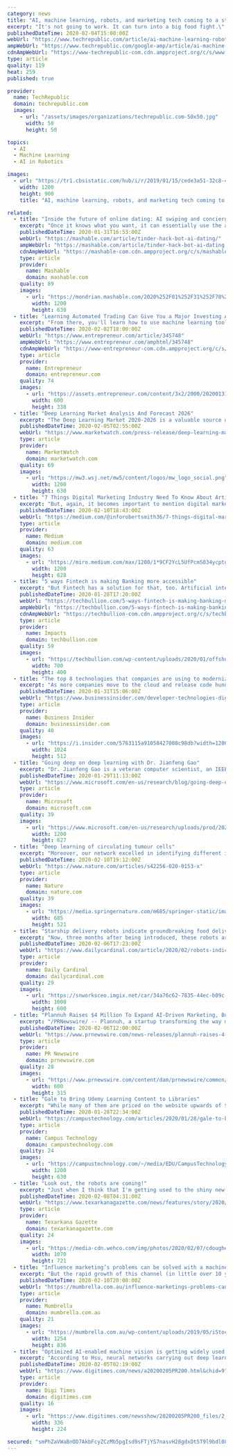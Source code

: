 ```yaml
---
category: news
title: "AI, machine learning, robots, and marketing tech coming to a store near you"
excerpt: "It's not going to work. It can turn into a big food fight.\" Retailers are increasingly realizing the value of artificial intelligence and machine learning as a way to churn through troves of data collected from customers through e-commerce sites. While these tools require the kind of digital base that both Mitchell-Keller and Colaneri mentioned ..."
publishedDateTime: 2020-02-04T15:00:00Z
webUrl: "https://www.techrepublic.com/article/ai-machine-learning-robots-and-marketing-tech-coming-to-a-store-near-you/"
ampWebUrl: "https://www.techrepublic.com/google-amp/article/ai-machine-learning-robots-and-marketing-tech-coming-to-a-store-near-you/"
cdnAmpWebUrl: "https://www-techrepublic-com.cdn.ampproject.org/c/s/www.techrepublic.com/google-amp/article/ai-machine-learning-robots-and-marketing-tech-coming-to-a-store-near-you/"
type: article
quality: 119
heat: 259
published: true

provider:
  name: TechRepublic
  domain: techrepublic.com
  images:
    - url: "/assets/images/organizations/techrepublic.com-50x50.jpg"
      width: 50
      height: 50

topics:
  - AI
  - Machine Learning
  - AI in Robotics

images:
  - url: "https://tr1.cbsistatic.com/hub/i/r/2019/01/15/cede3a51-32c8-47dc-8928-b8c18295dde9/resize/1200x/9f06c8112c21a809abb2fc0b6a7e4b11/retail-ai.jpg"
    width: 1200
    height: 900
    title: "AI, machine learning, robots, and marketing tech coming to a store near you"

related:
  - title: "Inside the future of online dating: AI swiping and concierge bots"
    excerpt: "Once it knows what you want, it can essentially use the apps for you. They’re posted on Github; here is the exact one that Winters used, but there are many more — such as the Bernie AI. These facts alone have led some people to wring their hands and mourn the ways of olde, like meeting through at church or through friends at work."
    publishedDateTime: 2020-01-31T16:53:00Z
    webUrl: "https://mashable.com/article/tinder-hack-bot-ai-dating/"
    ampWebUrl: "https://mashable.com/article/tinder-hack-bot-ai-dating.amp"
    cdnAmpWebUrl: "https://mashable-com.cdn.ampproject.org/c/s/mashable.com/article/tinder-hack-bot-ai-dating.amp"
    type: article
    provider:
      name: Mashable
      domain: mashable.com
    quality: 89
    images:
      - url: "https://mondrian.mashable.com/2020%252F01%252F31%252F78%252F2cf65c6ab12943cb81d1691f4bb64888.ea787.png%252F1200x630.png?signature=y2owegQIwA9L6yfJDveE8u36QJI="
        width: 1200
        height: 630
  - title: "Learning Automated Trading Can Give You a Major Investing Advantage"
    excerpt: "From there, you'll learn how to use machine learning tools like Python to automate your trading to limit your losses and maximize your gains. You'll even get access to an Interactive brokers platform to practice automating your trading and learn momentum trading skills for forex markets. By the end of the training, you'll be fully ready to ..."
    publishedDateTime: 2020-02-02T18:00:00Z
    webUrl: "https://www.entrepreneur.com/article/345748"
    ampWebUrl: "https://www.entrepreneur.com/amphtml/345748"
    cdnAmpWebUrl: "https://www-entrepreneur-com.cdn.ampproject.org/c/s/www.entrepreneur.com/amphtml/345748"
    type: article
    provider:
      name: Entrepreneur
      domain: entrepreneur.com
    quality: 74
    images:
      - url: "https://assets.entrepreneur.com/content/3x2/2000/20200131021051-photo-1569025690938-a00729c9e1f9.jpeg?width=600&crop=16:9"
        width: 600
        height: 338
  - title: "Deep Learning Market Analysis And Forecast 2026"
    excerpt: "The Deep Learning Market 2020-2026 is a valuable source of insightful data for business strategists. This Deep Learning Market study provides comprehensive data on aspects of competitive intelligence,"
    publishedDateTime: 2020-02-05T02:55:00Z
    webUrl: "https://www.marketwatch.com/press-release/deep-learning-market-analysis-and-forecast-2026-2020-02-04"
    type: article
    provider:
      name: MarketWatch
      domain: marketwatch.com
    quality: 69
    images:
      - url: "https://mw3.wsj.net/mw5/content/logos/mw_logo_social.png"
        width: 1200
        height: 630
  - title: "7 Things Digital Marketing Industry Need To Know About Artificial Intelligence"
    excerpt: "But, again, it becomes important to mention digital marketing without an effective resolution to the customer means nothing. And, here, AI or Artificial Intelligence comes into the picture. Today, most of the companies are merging the two technologies to create outstanding business operations, which can help in business growth."
    publishedDateTime: 2020-02-10T18:43:00Z
    webUrl: "https://medium.com/@inforobertsmith36/7-things-digital-marketing-industry-need-to-know-about-artificial-intelligence-17cab74ff304"
    type: article
    provider:
      name: Medium
      domain: medium.com
    quality: 63
    images:
      - url: "https://miro.medium.com/max/1200/1*9CF2YcL5UfPcmS034ycptg.jpeg"
        width: 1200
        height: 628
  - title: "5 ways Fintech is making Banking more accessible"
    excerpt: "But Fintech has a solution for that, too. Artificial intelligence (AI) facilitated the development of robo-advisors, who can communicate with consumers in real-time, offering financial advice and more. An example is a chatbot, which “talks to” the customer through online messaging. For now, most institutions that use robo-advisors have ..."
    publishedDateTime: 2020-01-28T17:20:00Z
    webUrl: "https://techbullion.com/5-ways-fintech-is-making-banking-more-accessible/"
    ampWebUrl: "https://techbullion.com/5-ways-fintech-is-making-banking-more-accessible/amp/"
    cdnAmpWebUrl: "https://techbullion-com.cdn.ampproject.org/c/s/techbullion.com/5-ways-fintech-is-making-banking-more-accessible/amp/"
    type: article
    provider:
      name: Impacts
      domain: techbullion.com
    quality: 59
    images:
      - url: "https://techbullion.com/wp-content/uploads/2020/01/offshore-software-development.png"
        width: 700
        height: 400
  - title: "The top 8 technologies that companies are using to modernize their IT in the age of cloud computing and AI, according to experts"
    excerpt: "As more companies move to the cloud and release code hundreds of times a day, these are eight developer technologies that they rely on today."
    publishedDateTime: 2020-01-31T15:06:00Z
    webUrl: "https://www.businessinsider.com/developer-technologies-digital-transformation-tech-companies-2020-1"
    type: article
    provider:
      name: Business Insider
      domain: businessinsider.com
    quality: 40
    images:
      - url: "https://i.insider.com/5763115a91058427008c98db?width=1200&format=jpeg"
        width: 1024
        height: 512
  - title: "Going deep on deep learning with Dr. Jianfeng Gao"
    excerpt: "Dr. Jianfeng Gao is a veteran computer scientist, an IEEE Fellow and the current head of the Deep Learning Group at Microsoft Research. He and his team are exploring novel approaches to advancing the state-of-the-art on deep learning in areas like NLP, computer vision, multi-modal intelligence and conversational AI. Today, Dr. Gao gives us an ..."
    publishedDateTime: 2020-01-29T11:13:00Z
    webUrl: "https://www.microsoft.com/en-us/research/blog/going-deep-on-deep-learning-with-dr-jianfeng-gao/"
    type: article
    provider:
      name: Microsoft
      domain: microsoft.com
    quality: 39
    images:
      - url: "https://www.microsoft.com/en-us/research/uploads/prod/2020/01/Research_Podcast_Jianfeng_Social_1200x627.png"
        width: 1200
        height: 627
  - title: "Deep learning of circulating tumour cells"
    excerpt: "Moreover, our network excelled in identifying different important subclasses of objects. Deep learning was faster and superior to classical image analysis approaches and enabled the identification of new biological phenomena. Fig. 1: Overview of the analysis workflow used. Fig. 2: Comparison of the t-SNE maps of the latent space for a standard ..."
    publishedDateTime: 2020-02-10T19:12:00Z
    webUrl: "https://www.nature.com/articles/s42256-020-0153-x"
    type: article
    provider:
      name: Nature
      domain: nature.com
    quality: 39
    images:
      - url: "https://media.springernature.com/m685/springer-static/image/art%3A10.1038%2Fs42256-020-0153-x/MediaObjects/42256_2020_153_Fig1_HTML.png"
        width: 685
        height: 521
  - title: "Starship delivery robots indicate groundbreaking food delivery tech advancing into Madison"
    excerpt: "Now, three months after being introduced, these robots are in southeast and their AI (artificial intelligence) has greatly improved. They now cross streets faster, though still with some difficulty (missing traffic lights), and can navigate through more environments. If a robot does get stuck, they can be remotely controlled by a human to help ..."
    publishedDateTime: 2020-02-06T17:23:00Z
    webUrl: "https://www.dailycardinal.com/article/2020/02/robots-indicate-greater-food-delivery-tech"
    type: article
    provider:
      name: Daily Cardinal
      domain: dailycardinal.com
    quality: 29
    images:
      - url: "https://snworksceo.imgix.net/car/34a76c62-7835-44ec-b09c-8156ef641ec0.sized-1000x1000.jpeg?w=1000"
        width: 1000
        height: 600
  - title: "Plannuh Raises $4 Million To Expand AI-Driven Marketing, Budgeting and Planning Platform"
    excerpt: "/PRNewswire/ -- Plannuh, a startup transforming the way marketers plan and budget, today announced a $4 million seed round co-led by Glasswing Ventures"
    publishedDateTime: 2020-02-06T12:00:00Z
    webUrl: "https://www.prnewswire.com/news-releases/plannuh-raises-4-million-to-expand-ai-driven-marketing-budgeting-and-planning-platform-300999949.html"
    type: article
    provider:
      name: PR Newswire
      domain: prnewswire.com
    quality: 28
    images:
      - url: "https://www.prnewswire.com/content/dam/prnewswire/common/prn_facebook_sharing_logo.jpg"
        width: 600
        height: 315
  - title: "Gale to Bring Udemy Learning Content to Libraries"
    excerpt: "While many of them are priced on the website upwards of $200, the company frequently runs specials making those same courses available for big discounts. For example, \"Advanced Machine Learning & Data Analysis Projects Bootcamp,\" with 20.5 hours of video and other materials, is available for $12.34 (as of the time of this writing)."
    publishedDateTime: 2020-01-28T22:34:00Z
    webUrl: "https://campustechnology.com/articles/2020/01/28/gale-to-bring-udemy-online-courses-to-libraries.aspx?admgarea=news"
    type: article
    provider:
      name: Campus Technology
      domain: campustechnology.com
    quality: 24
    images:
      - url: "https://campustechnology.com/~/media/EDU/CampusTechnology/CTlogo.jpg"
        width: 1200
        height: 630
  - title: "Look out, the robots are coming!"
    excerpt: "Just when I think that I'm getting used to the shiny new world of Roombas, Alexas and driverless cars, something else comes along and throws ... a team of international researchers remarked on the potential of artificial intelligence to disrupt a variety of jobs in fields as diverse as finance, information technology, law and medicine, and ..."
    publishedDateTime: 2020-02-08T04:31:00Z
    webUrl: "https://www.texarkanagazette.com/news/features/story/2020/feb/07/look-out-robots-are-coming/815638/"
    type: article
    provider:
      name: Texarkana Gazette
      domain: texarkanagazette.com
    quality: 24
    images:
      - url: "https://media-cdn.wehco.com/img/photos/2020/02/07/cdoughertycolumn24539147173_t1070_h10763943e31ed1ed1283106f30b9da2ac5376c82.jpg"
        width: 1070
        height: 721
  - title: "Influence marketing’s problems can be solved with a machine-learning solution"
    excerpt: "But the rapid growth of this channel (in little over 10 years) has brought with it significant debate on its effectiveness and ethics. And those criticisms warrant the introduction of machine learning. Criticisms levelled at the industry and individual influencers have included: a lack of transparency of the effectiveness of influencers ..."
    publishedDateTime: 2020-02-10T20:08:00Z
    webUrl: "https://mumbrella.com.au/influence-marketings-problems-can-be-solved-with-a-machine-learning-solution-616382"
    type: article
    provider:
      name: Mumbrella
      domain: mumbrella.com.au
    quality: 21
    images:
      - url: "https://mumbrella.com.au/wp-content/uploads/2019/05/iStock-917159056.jpg"
        width: 1254
        height: 836
  - title: "Optimized AI-enabled machine vision is getting widely used in manufacturing processes to boost production efficiency"
    excerpt: "According to Hsu, neural networks carrying out deep learning algorithms are very complex. On top of that, the different AI accelerators designed by leading chip makers, including Google's TPU and NVIDIA's GPU as well as Intel's and AMD's AI processors, may deliver different performances on the same neural network due to their individual ..."
    publishedDateTime: 2020-02-05T02:19:00Z
    webUrl: "https://www.digitimes.com/news/a20200205PR200.html&chid=9"
    type: article
    provider:
      name: Digi Times
      domain: digitimes.com
    quality: 16
    images:
      - url: "https://www.digitimes.com/newsshow/20200205PR200_files/2_r.jpg"
        width: 336
        height: 224

secured: "smPhZaVWaBnOD7AkbFcyZCzMb5pgIsd9sFTjYS7nasvH28gdxDt5T9l9bdl08Shpux6gvonLZFURdve0k5E8pUT1kzhg28eV5Z+qqpjX1SSga0mOulzBIS8cR0ou/V6BevmXFIT0eeCFkcbkROOJc9EePaZ4KC1dPyl8BKBLmst9P58VHwpzlDdchHdxWJVtdjU3tXe1v+tA0qPxvD0SFAqZY2r90GM+Ji+Cr0qgG4SYfykIRX69nkiES7zf0HSPEM+h81lsq4ZQBaFaNAQHcd0DjmYpAjwpHp9fFDYT0kQOdpsC5aIqKx7ecRBVAiha/jfPiIAXGJrActeV8cHyBDt7JaYy2GT+Z7Ta1SNoMiNDeOEL2andvG25arRh5TNzNLbaRE/oDrc8lO+OrmRYtvPNmhPzFOCmprrEkoPWeS2AXarNtBV8+OpsHE4R2phCqrq3aHbNJn0QHcy9p3LHqigqdW74Gkw+w6OvMnq/VN8=;SXIwPFYAFlD+0YcVq6Cjnw=="
---
```


